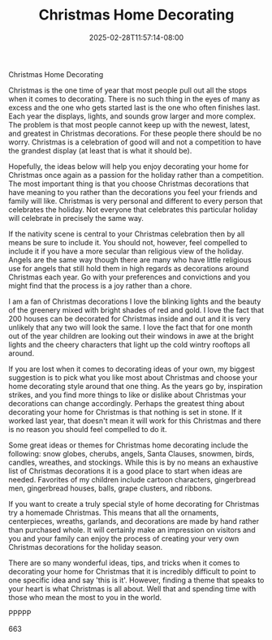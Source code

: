﻿---
title: "Christmas Home Decorating"
date: 2025-02-28T11:57:14-08:00
description: "home decorating Tips for Web Success"
featured_image: "/images/home decorating.jpg"
tags: ["home decorating"]
---

Christmas Home Decorating

Christmas is the one time of year that most people pull out all the stops when it comes to decorating. There is no such thing in the eyes of many as excess and the one who gets started last is the one who often finishes last. Each year the displays, lights, and sounds grow larger and more complex. The problem is that most people cannot keep up with the newest, latest, and greatest in Christmas decorations. For these people there should be no worry. Christmas is a celebration of good will and not a competition to have the grandest display (at least that is what it should be). 

Hopefully, the ideas below will help you enjoy decorating your home for Christmas once again as a passion for the holiday rather than a competition. The most important thing is that you choose Christmas decorations that have meaning to you rather than the decorations you feel your friends and family will like. Christmas is very personal and different to every person that celebrates the holiday. Not everyone that celebrates this particular holiday will celebrate in precisely the same way. 

If the nativity scene is central to your Christmas celebration then by all means be sure to include it. You should not, however, feel compelled to include it if you have a more secular than religious view of the holiday. Angels are the same way though there are many who have little religious use for angels that still hold them in high regards as decorations around Christmas each year. Go with your preferences and convictions and you might find that the process is a joy rather than a chore.

I am a fan of Christmas decorations I love the blinking lights and the beauty of the greenery mixed with bright shades of red and gold. I love the fact that 200 houses can be decorated for Christmas inside and out and it is very unlikely that any two will look the same. I love the fact that for one month out of the year children are looking out their windows in awe at the bright lights and the cheery characters that light up the cold wintry rooftops all around. 

If you are lost when it comes to decorating ideas of your own, my biggest suggestion is to pick what you like most about Christmas and choose your home decorating style around that one thing. As the years go by, inspiration strikes, and you find more things to like or dislike about Christmas your decorations can change accordingly. Perhaps the greatest thing about decorating your home for Christmas is that nothing is set in stone. If it worked last year, that doesn't mean it will work for this Christmas and there is no reason you should feel compelled to do it. 

Some great ideas or themes for Christmas home decorating include the following: snow globes, cherubs, angels, Santa Clauses, snowmen, birds, candles, wreathes, and stockings. While this is by no means an exhaustive list of Christmas decorations it is a good place to start when ideas are needed. Favorites of my children include cartoon characters, gingerbread men, gingerbread houses, balls, grape clusters, and ribbons. 

If you want to create a truly special style of home decorating for Christmas try a homemade Christmas. This means that all the ornaments, centerpieces, wreaths, garlands, and decorations are made by hand rather than purchased whole. It will certainly make an impression on visitors and you and your family can enjoy the process of creating your very own Christmas decorations for the holiday season.

There are so many wonderful ideas, tips, and tricks when it comes to decorating your home for Christmas that it is incredibly difficult to point to one specific idea and say 'this is it'. However, finding a theme that speaks to your heart is what Christmas is all about. Well that and spending time with those who mean the most to you in the world. 

PPPPP

663

